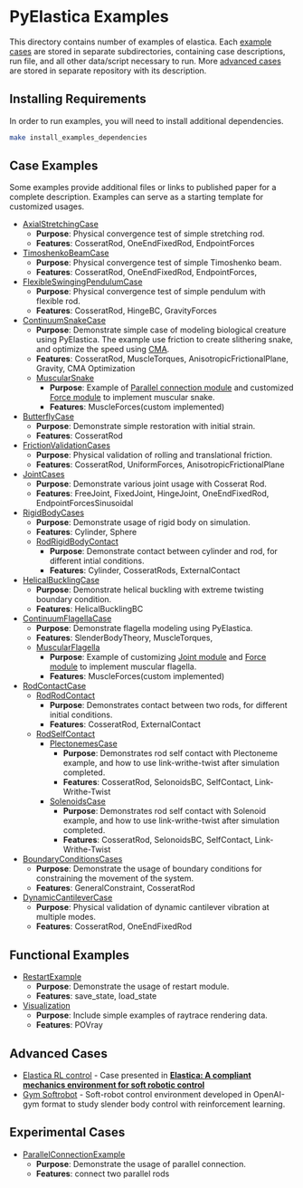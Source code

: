 # PyElastica Examples

This directory contains number of examples of elastica.
Each [example cases](#example-cases) are stored in separate subdirectories, containing case descriptions, run file, and all other data/script necessary to run.
More [advanced cases](#advanced-cases) are stored in separate repository with its description.

## Installing Requirements
In order to run examples, you will need to install additional dependencies.

```bash
make install_examples_dependencies
```

## Case Examples

Some examples provide additional files or links to published paper for a complete description.
Examples can serve as a starting template for customized usages.

* [AxialStretchingCase](./AxialStretchingCase)
    * __Purpose__: Physical convergence test of simple stretching rod.
    * __Features__: CosseratRod, OneEndFixedRod, EndpointForces
* [TimoshenkoBeamCase](./TimoshenkoBeamCase)
    * __Purpose__: Physical convergence test of simple Timoshenko beam.
    * __Features__: CosseratRod, OneEndFixedRod, EndpointForces,
* [FlexibleSwingingPendulumCase](./FlexibleSwingingPendulumCase)
    * __Purpose__: Physical convergence test of simple pendulum with flexible rod.
    * __Features__: CosseratRod, HingeBC, GravityForces
* [ContinuumSnakeCase](./ContinuumSnakeCase)
    * __Purpose__: Demonstrate simple case of modeling biological creature using PyElastica. The example use friction to create slithering snake, and optimize the speed using [CMA](https://github.com/CMA-ES/pycma).
    * __Features__: CosseratRod, MuscleTorques, AnisotropicFrictionalPlane, Gravity, CMA Optimization
    * [MuscularSnake](./MuscularSnake)
      * __Purpose__: Example of [Parallel connection module](../elastica/experimental/connection_contact_joint/parallel_connection.py) and customized [Force module](./MuscularSnake/muscle_forces.py) to implement muscular snake.
      * __Features__: MuscleForces(custom implemented)
* [ButterflyCase](./ButterflyCase)
    * __Purpose__: Demonstrate simple restoration with initial strain.
    * __Features__: CosseratRod
* [FrictionValidationCases](./FrictionValidationCases)
    * __Purpose__: Physical validation of rolling and translational friction.
    * __Features__: CosseratRod, UniformForces, AnisotropicFrictionalPlane
* [JointCases](./JointCases)
    * __Purpose__: Demonstrate various joint usage with Cosserat Rod.
    * __Features__: FreeJoint, FixedJoint, HingeJoint, OneEndFixedRod, EndpointForcesSinusoidal
* [RigidBodyCases](./RigidBodyCases)
    * __Purpose__: Demonstrate usage of rigid body on simulation.
    * __Features__: Cylinder, Sphere
    * [RodRigidBodyContact](./RigidBodyCases/RodRigidBodyContact)
      * __Purpose__: Demonstrate contact between cylinder and rod, for different intial conditions.
      * __Features__: Cylinder, CosseratRods, ExternalContact
* [HelicalBucklingCase](./HelicalBucklingCase)
    * __Purpose__: Demonstrate helical buckling with extreme twisting boundary condition.
    * __Features__: HelicalBucklingBC
* [ContinuumFlagellaCase](./ContinuumFlagellaCase)
    * __Purpose__: Demonstrate flagella modeling using PyElastica.
    * __Features__: SlenderBodyTheory, MuscleTorques,
    * [MuscularFlagella](./MuscularFlagella)
        * __Purpose__: Example of customizing [Joint module](./MuscularFlagella/connection_flagella.py) and [Force module](./MuscularFlagella/muscle_forces_flagella.py) to implement muscular flagella.
        * __Features__: MuscleForces(custom implemented)
* [RodContactCase](./RodContactCase)
  * [RodRodContact](./RodContactCase/RodRodContact)
    * __Purpose__: Demonstrates contact between two rods, for different initial conditions.
    * __Features__: CosseratRod, ExternalContact
  * [RodSelfContact](./RodContactCase/RodSelfContact)
    * [PlectonemesCase](./RodContactCase/RodSelfContact/PlectonemesCase)
      * __Purpose__: Demonstrates rod self contact with Plectoneme example, and how to use link-writhe-twist after simulation completed.
      * __Features__: CosseratRod, SelonoidsBC, SelfContact, Link-Writhe-Twist
    * [SolenoidsCase](./RodContactCase/RodSelfContact/SolenoidsCase)
      * __Purpose__: Demonstrates rod self contact with Solenoid example, and how to use link-writhe-twist after simulation completed.
      * __Features__: CosseratRod, SelonoidsBC, SelfContact, Link-Writhe-Twist
* [BoundaryConditionsCases](./BoundaryConditionsCases)
    * __Purpose__: Demonstrate the usage of boundary conditions for constraining the movement of the system.
    * __Features__: GeneralConstraint, CosseratRod
* [DynamicCantileverCase](./DynamicCantileverCase)
    * __Purpose__: Physical validation of dynamic cantilever vibration at multiple modes.
    * __Features__: CosseratRod, OneEndFixedRod

## Functional Examples

* [RestartExample](./RestartExample)
   * __Purpose__: Demonstrate the usage of restart module.
   * __Features__: save_state, load_state
* [Visualization](./Visualization)
    * __Purpose__: Include simple examples of raytrace rendering data.
    * __Features__: POVray

## Advanced Cases

* [Elastica RL control](https://github.com/GazzolaLab/Elastica-RL-control) - Case presented in [<strong>Elastica: A compliant mechanics environment for soft robotic control</strong>](https://doi.org/10.1109/LRA.2021.3063698)
* [Gym Softrobot](https://github.com/skim0119/gym-softrobot) - Soft-robot control environment developed in OpenAI-gym format to study slender body control with reinforcement learning.

## Experimental Cases
* [ParallelConnectionExample](./ExperimentalCases/ParallelConnectionExample)
  * __Purpose__: Demonstrate the usage of parallel connection.
  * __Features__: connect two parallel rods
